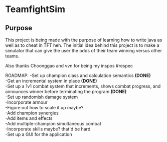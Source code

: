 # TeamfightSim #

## Purpose ##
This project is being made with the purpose of learning how to write java as well as to cheat in TFT heh. The initial idea behind this project is to make a simulator that can
give the user the odds of their team winning versus other teams.

Also thanks Choonggao and vvn for being my inspos #respec

ROADMAP:
-Set up champion class and calculation semantics <b>(DONE)</b> <br/>
-Get an incremental system in place <b>(DONE)</b> <br/>
-Set up a 1v1 combat system that increments, shows combat progress, and announces winner before terminating the program <b>(DONE)</b> <br/>
-Set up randomish damage system <br/>
-Incorporate armour <br/>
-Figure out how to scale it up maybe? <br/>
-Add champion synergies <br/>
-Add items and effects <br/>
-Add multiple-champion simultaneous combat <br/>
-Incorporate skills maybe? that'd be hard <br/>
-Set up a GUI for the application <br/>

